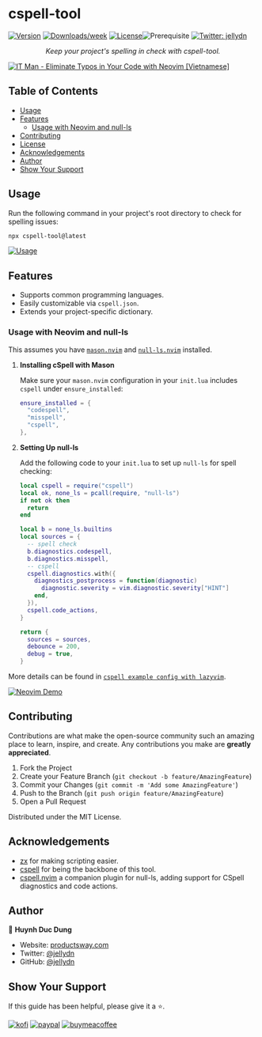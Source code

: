 # cspell-tool

[![Version](https://img.shields.io/npm/v/cspell-tool.svg)](https://npmjs.org/package/cspell-tool)
[![Downloads/week](https://img.shields.io/npm/dw/cspell-tool.svg)](https://npmjs.org/package/cspell-tool)
[![License](https://img.shields.io/npm/l/cspell-tool.svg)](https://github.com/jellydn/cspell-tool/blob/master/package.json)![Prerequisite](https://img.shields.io/badge/node-%3E%3D18.17.0-blue.svg)
[![Twitter: jellydn](https://img.shields.io/twitter/follow/jellydn.svg?style=social)](https://twitter.com/jellydn)

<p align="center">
  <em>Keep your project's spelling in check with cspell-tool.</em>
</p>

[![IT Man - Eliminate Typos in Your Code with Neovim [Vietnamese]](https://i.ytimg.com/vi/3IwMd77_P8E/hqdefault.jpg)](https://www.youtube.com/watch?v=3IwMd77_P8E)

## Table of Contents

<!--toc:start-->

- [Usage](#usage)
- [Features](#features)
  - [Usage with Neovim and null-ls](#usage-with-neovim-and-null-ls)
- [Contributing](#contributing)
- [License](#license)
- [Acknowledgements](#acknowledgements)
- [Author](#author)
- [Show Your Support](#show-your-support)
<!--toc:end-->

## Usage

Run the following command in your project's root directory to check for spelling issues:

```sh
npx cspell-tool@latest
```

[![Usage](https://i.gyazo.com/b045cd1e89712ee2268fe27d9786fdfe.gif)](https://gyazo.com/b045cd1e89712ee2268fe27d9786fdfe)

## Features

- Supports common programming languages.
- Easily customizable via `cspell.json`.
- Extends your project-specific dictionary.

### Usage with Neovim and null-ls

This assumes you have [`mason.nvim`](https://github.com/williamboman/mason.nvim) and [`null-ls.nvim`](https://github.com/nvimtools/none-ls.nvim) installed.

1. **Installing cSpell with Mason**

   Make sure your `mason.nvim` configuration in your `init.lua` includes `cspell` under `ensure_installed`:

   ```lua
   ensure_installed = {
     "codespell",
     "misspell",
     "cspell",
   },
   ```

2. **Setting Up null-ls**

   Add the following code to your `init.lua` to set up `null-ls` for spell checking:

   ```lua
   local cspell = require("cspell")
   local ok, none_ls = pcall(require, "null-ls")
   if not ok then
     return
   end

   local b = none_ls.builtins
   local sources = {
     -- spell check
     b.diagnostics.codespell,
     b.diagnostics.misspell,
     -- cspell
     cspell.diagnostics.with({
       diagnostics_postprocess = function(diagnostic)
         diagnostic.severity = vim.diagnostic.severity["HINT"]
       end,
     }),
     cspell.code_actions,
   }

   return {
     sources = sources,
     debounce = 200,
     debug = true,
   }
   ```

More details can be found in [`cspell example config with lazyvim`](./cspell.lua).

[![Neovim Demo](https://i.gyazo.com/99f48ffbd1d3577d45e3474a98801120.gif)](https://gyazo.com/99f48ffbd1d3577d45e3474a98801120)

## Contributing

Contributions are what make the open-source community such an amazing place to learn, inspire, and create. Any contributions you make are **greatly appreciated**.

1. Fork the Project
2. Create your Feature Branch (`git checkout -b feature/AmazingFeature`)
3. Commit your Changes (`git commit -m 'Add some AmazingFeature'`)
4. Push to the Branch (`git push origin feature/AmazingFeature`)
5. Open a Pull Request

Distributed under the MIT License.

## Acknowledgements

- [zx](https://github.com/google/zx) for making scripting easier.
- [cspell](https://github.com/streetsidesoftware/cspell) for being the backbone of this tool.
- [cspell.nvim](https://github.com/davidmh/cspell.nvim) a companion plugin for null-ls, adding support for CSpell diagnostics and code actions.

## Author

👤 **Huynh Duc Dung**

- Website: [productsway.com](https://productsway.com)
- Twitter: [@jellydn](https://twitter.com/jellydn)
- GitHub: [@jellydn](https://github.com/jellydn)

## Show Your Support

If this guide has been helpful, please give it a ⭐️.

[![kofi](https://img.shields.io/badge/Ko--fi-F16061?style=for-the-badge&logo=ko-fi&logoColor=white)](https://ko-fi.com/dunghd)
[![paypal](https://img.shields.io/badge/PayPal-00457C?style=for-the-badge&logo=paypal&logoColor=white)](https://paypal.me/dunghd)
[![buymeacoffee](https://img.shields.io/badge/Buy_Me_A_Coffee-FFDD00?style=for-the-badge&logo=buy-me-a-coffee&logoColor=black)](https://www.buymeacoffee.com/dunghd)
